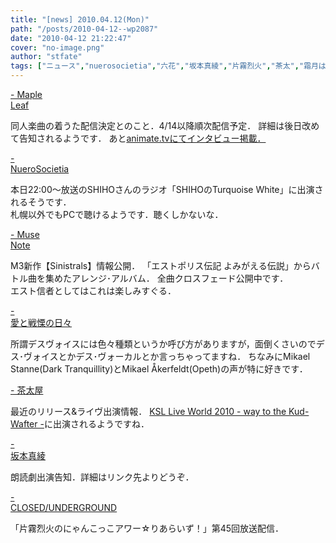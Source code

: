 ```yaml
---
title: "[news] 2010.04.12(Mon)"
path: "/posts/2010-04-12--wp2087"
date: "2010-04-12 21:22:47"
cover: "no-image.png"
author: "stfate"
tags: ["ニュース","nuerosocietia","六花","坂本真綾","片霧烈火","茶太","霜月はるか"]
---
```


<style type="text/css">
<!--
p {white-space: pre-wrap};
-->
</style>

<a  href="http://shimotsukin.com/" target="_blank">- Maple Leaf</a>
<div >同人楽曲の着うた配信決定とのこと．4/14以降順次配信予定．
詳細は後日改めて告知されるようです．
あと<a href="http://www.animate.tv/news/details.php?id=1271042825" target="_blank">animate.tvにてインタビュー掲載．</a></div>

<a  href="http://nuerosocietia.com/" target="_blank">- NueroSocietia</a>
<div >本日22:00～放送のSHIHOさんのラジオ「SHIHOのTurquoise White」に出演されるそうです．
<div >札幌以外でもPCで聴けるようです．聴くしかないな．</div></div>

<a  href="http://musenote.blog10.fc2.com/" target="_blank">- Muse Note</a>
<div >M3新作【Sinistrals】情報公開．
「エストポリス伝記 よみがえる伝説」からバトル曲を集めたアレンジ･アルバム．
全曲クロスフェード公開中です．
<div >エスト信者としてはこれは楽しみすぐる．</div></div>

<a  href="http://cobhc.blog40.fc2.com/" target="_blank">- 愛と戦慄の日々</a>
<div ><div >所謂デスヴォイスには色々種類というか呼び方がありますが，面倒くさいのでデス･ヴォイスとかデス･ヴォーカルとか言っちゃってますね．
ちなみにMikael Stanne(Dark Tranquillity)とMikael Åkerfeldt(Opeth)の声が特に好きです．</div></div>

<a  href="http://chata.moo.jp/" target="_blank">- 茶太屋</a>
<div >最近のリリース&ライヴ出演情報．
<a href="http://key.visualarts.gr.jp/ksllive_2010/index.html" target="_blank">KSL Live World 2010 - way to the Kud-Wafter -</a>に出演されるようですね．</div>

<a  href="http://www.jvcmusic.co.jp/maaya/news/index.html" target="_blank">- 坂本真綾</a>
<div >朗読劇出演告知．詳細はリンク先よりどうぞ．</div>

<a  href="http://www.nyanhour.com/" target="_blank">- CLOSED/UNDERGROUND</a>
<div >「片霧烈火のにゃんこっこアワー☆りあらいず！」第45回放送配信．</div>
